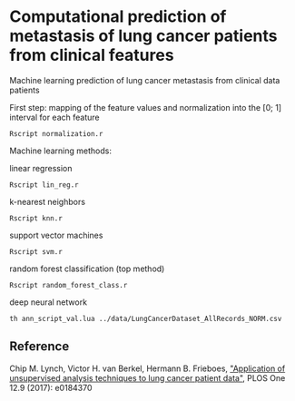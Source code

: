 # Computational prediction of metastasis of lung cancer patients from clinical features
Machine learning prediction of lung cancer metastasis from clinical data patients

First step: mapping of the feature values and normalization into the [0; 1] interval for each feature

`Rscript normalization.r`

Machine learning methods:

linear regression

`Rscript lin_reg.r`

k-nearest neighbors

`Rscript knn.r`

support vector machines

`Rscript svm.r`

random forest classification (top method)

`Rscript random_forest_class.r`

deep neural network

`th ann_script_val.lua ../data/LungCancerDataset_AllRecords_NORM.csv`


## Reference	

Chip M. Lynch, Victor H. van Berkel, Hermann B. Frieboes, ["Application of unsupervised analysis techniques to lung cancer patient data"](https://doi.org/10.1371/journal.pone.0184370),  PLOS One 12.9 (2017): e0184370